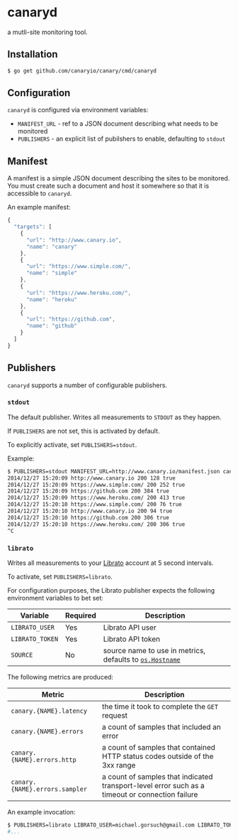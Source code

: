 canaryd
======

a mutli-site monitoring tool.

## Installation

```sh
$ go get github.com/canaryio/canary/cmd/canaryd
```

## Configuration

`canaryd` is configured via environment variables:

* `MANIFEST_URL` - ref to a JSON document describing what needs to be monitored
* `PUBLISHERS` - an explicit list of pubilshers to enable, defaulting to `stdout`

## Manifest

A manifest is a simple JSON document describing the sites to be monitored.  You must create such a document and host it somewhere so that it is accessible to `canaryd`.

An example manifest:

```js
{
  "targets": [
    {
      "url": "http://www.canary.io",
      "name": "canary"
    },
    {
      "url": "https://www.simple.com/",
      "name": "simple"
    },
    {
      "url": "https://www.heroku.com/",
      "name": "heroku"
    },
    {
      "url": "https://github.com",
      "name": "github"
    }
  ]
}
```

## Publishers

`canaryd` supports a number of configurable publishers.

### `stdout`

The default publisher.  Writes all measurements to `STDOUT` as they happen.

If `PUBLISHERS` are not set, this is activated by default.

To explicitly activate, set `PUBLISHERS=stdout`.

Example:

```sh
$ PUBLISHERS=stdout MANIFEST_URL=http://www.canary.io/manifest.json canaryd
2014/12/27 15:20:09 http://www.canary.io 200 128 true
2014/12/27 15:20:09 https://www.simple.com/ 200 252 true
2014/12/27 15:20:09 https://github.com 200 384 true
2014/12/27 15:20:09 https://www.heroku.com/ 200 413 true
2014/12/27 15:20:10 https://www.simple.com/ 200 76 true
2014/12/27 15:20:10 http://www.canary.io 200 94 true
2014/12/27 15:20:10 https://github.com 200 306 true
2014/12/27 15:20:10 https://www.heroku.com/ 200 306 true
^C
```

### `librato`

Writes all measurements to your [Librato](https://www.librato.com/) account at 5 second intervals.

To activate, set `PUBLISHERS=librato`.

For configuration purposes, the Librato publisher expects the following environment variables to bet set:

| Variable | Required | Description |
| -------- | -------- | ----------- |
| `LIBRATO_USER` | Yes | Librato API user |
| `LIBRATO_TOKEN` | Yes | Librato API token |
| `SOURCE` | No | source name to use in metrics, defaults to [`os.Hostname`](http://golang.org/pkg/os/#Hostname) |

The following metrics are produced:

| Metric | Description |
| ------ | ----------- |
| `canary.{NAME}.latency` | the time it took to complete the `GET` request |
| `canary.{NAME}.errors` | a count of samples that included an error |
| `canary.{NAME}.errors.http` | a count of samples that contained HTTP status codes outside of the 3xx range |
| `canary.{NAME}.errors.sampler` | a count of samples that indicated transport-level error such as a timeout or connection failure |

An example invocation:

```sh
$ PUBLISHERS=librato LIBRATO_USER=michael.gorsuch@gmail.com LIBRATO_TOKEN=REDACTED MANIFEST_URL=http://www.canary.io/manifest.json canaryd
#...
```